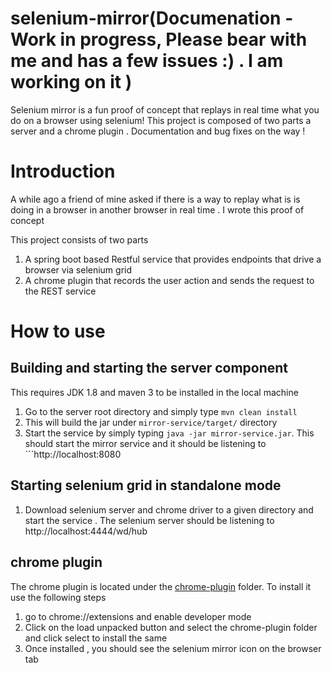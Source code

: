 # selenium-mirror(Documenation - Work in progress, Please bear with me and has a few issues :) . I am working on it  ) 
Selenium mirror is a fun proof of concept that replays in real time what you do on a browser using selenium! This project is composed of two parts a server and a chrome plugin . Documentation and bug fixes on the way !

# Introduction 
A while ago a friend of mine asked if there is a way to replay what is is doing in a browser in another browser in real time . I wrote this proof of concept 

This project consists of two parts 
1. A spring boot based Restful service that provides endpoints that drive a browser via selenium grid 
2. A chrome plugin that records the user action and sends the request to the REST service 

# How to use
## Building and starting the server component 
This requires JDK 1.8 and maven 3 to be installed in the local machine
1. Go to the server root directory and simply type ```mvn clean install```
2. This will build the jar under ```mirror-service/target/``` directory 
3. Start the service by simply typing ```java -jar mirror-service.jar```. This should start the mirror service and it should be listening to ```http://localhost:8080


##  Starting selenium grid in standalone mode 
1. Download selenium server and chrome driver to a given directory and start the service . The selenium server should be listening to http://localhost:4444/wd/hub

## chrome plugin 
The chrome plugin is located under the [chrome-plugin](./chrome-plugin) folder. To install it use the following steps 
1. go to chrome://extensions and enable developer mode 
2. Click on the load unpacked button and select the chrome-plugin folder and click select to install the same 
3. Once installed , you should see the selenium mirror icon on the browser tab









